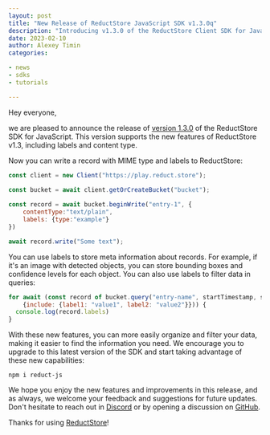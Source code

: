 ```yaml
---
layout: post
title: "New Release of ReductStore JavaScript SDK v1.3.0q"
description: "Introducing v1.3.0 of the ReductStore Client SDK for JavaScript: Enhancements to Labels and Content-Type"
date: 2023-02-10
author: Alexey Timin
categories:

- news
- sdks
- tutorials

---
```

Hey everyone,

we are pleased to announce the release of [version 1.3.0](https://github.com/reductstore/reduct-js/releases/tag/v1.3.0) of the ReductStore SDK for JavaScript. This version supports the new features of ReductStore v1.3, including labels and content type.

Now you can write a record with MIME type and labels to ReductStore:

```javascript
const client = new Client("https://play.reduct.store");

const bucket = await client.getOrCreateBucket("bucket");
    
const record = await bucket.beginWrite("entry-1", {
    contentType:"text/plain", 
    labels: {type:"example"}
})

await record.write("Some text");
```

<!--more-->

You can use labels to store meta information about records. For example, if it's an image with detected objects, you can store bounding boxes and confidence levels for each object. You can also use labels to filter data in queries:

```javascript
for await (const record of bucket.query("entry-name", startTimestamp, stopTimestamp, 
    {include: {label1: "value1", label2: "value2"}})) {
  console.log(record.labels)
}
```



With these new features, you can more easily organize and filter your data, making it easier to find the information you
need. We encourage you to upgrade to this latest version of the SDK and start taking advantage of these new
capabilities:

```
npm i reduct-js
```

We hope you enjoy the new features and improvements in this release, and as always, we welcome your feedback and
suggestions for future updates. Don't hesitate to reach out in [Discord](https://discord.gg/8wPtPGJYsn)
or by opening a discussion on [GitHub](https://github.com/reductstore/reductstore/discussions).

Thanks for using [ReductStore](https://www.reduct.store)!